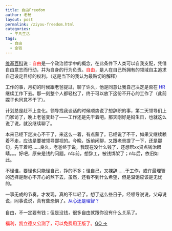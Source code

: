 ```yaml
---
title: 自由Freedom
author: 老杨
layout: post
permalink: /ziyou-freedom.html
categories:
  - 平凡生活
tags:
  - 自由
  - 金钱
---
```

<a href="http://zh.wikipedia.org/zh-cn/自由" rel="external nofollow" target="_blank">维基百科</a>说：<span style="color: #ff0000;">自由</span>是一个政治哲学中的概念，在此条件下人类可以自我支配，凭借自由意志而行动，并为自身的行为负责。<span style="color: #ff0000;">自由</span>，是人在自己所拥有的领域自主追求自己设定目标的权利。（这是当下的我认为最贴切的解释）  


  
工作的事，月初的时候跟老爸提过，聊了许久，他是同意让我自己决定是否在 <span style="color: #0000cd;">HR</span> 继续工作下去。那一刻整个人都轻松了，终于可以放下这份不开心的工作了（此前嫦子也同意不干了）。

计划总是赶不上变化。领导找我谈话的时候顺势说了想辞职的事，第二天领导们上门家访了，晚上老爸变卦了——工作还是先干着吧。那天刚好是妈生日，也就这么说了说，就没继续聊了。

本来已经下定决心不干了，来这么一着，有点蒙了。已经说了不干，如果又继续赖着不走，应该是要被领导鄙视的。今晚，饭前闲聊，又跟老爸提了一下，还是那句，先干着吧……良久，老爸终于说，我现在没什么钱了，还想帮xx贷点钱治眼睛。。。好吧，原来是钱的问题。n年前，想辞工，被钱绑架了；n年后，依旧如此。

不怪谁，要怪也只能怪自己，挣的不多；怪自己，又裸辞……于工作，或许最理智的选择是耐心不开心的熬下去，虽然，还看不到什么希望，但是温饱应该是无忧的。

一事无成的节奏，才发现，真的不年轻了。想了这么些日子，经领导说说，父母说说，同事说说，真有些恐惧了。<span style="color: #0000cd;">从心还是理智？<br /> </span>  
自由，不一定要有钱；但是没钱，很多自由就跟你没有什么关系了。

<span style="color: #ff0000;">福利，凯立德又公测了，可以免费用正版了。</span><a href="http://iphone.kldjy.com/beta/" rel="external nofollow" target="_blank">GO →</a>